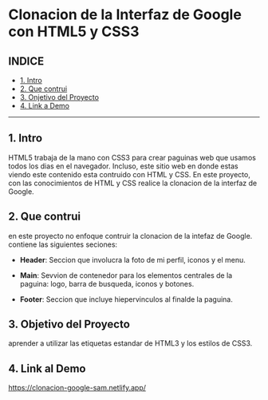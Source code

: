 # Clonacion de la Interfaz de Google con HTML5 y CSS3

## **INDICE**

* [1. Intro](#)
* [2. Que contrui](#)
* [3. Onjetivo del Proyecto](#)
* [4. Link a Demo](#)

****

## 1. Intro

HTML5 trabaja de la mano con CSS3 para crear paguinas web que usamos todos los dias en el navegador. Incluso, este sitio web en donde estas viendo este contenido esta contruido con HTML y CSS. En  este proyecto, con las conocimientos de HTML y CSS realice la clonacion de la interfaz de Google.

## 2. Que contrui

en este proyecto no enfoque contruir la clonacion de la intefaz de Google. contiene las siguientes seciones:

* **Header**: Seccion que involucra la foto de mi perfil, iconos y el menu.

* **Main**: Sevvion de contenedor para los elementos centrales de la paguina: logo, barra de busqueda, iconos y botones.

* **Footer**: Seccion que incluye hiepervinculos al finalde la paguina.

## 3. Objetivo del Proyecto

aprender a utilizar las etiquetas estandar de HTML3  y los estilos de CSS3.

## 4. Link al Demo

https://clonacion-google-sam.netlify.app/

